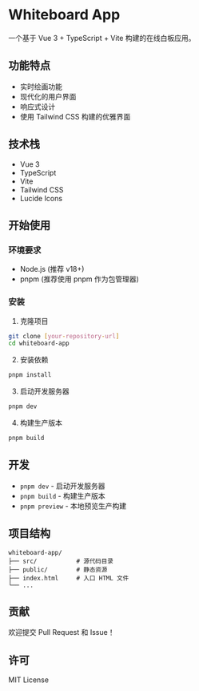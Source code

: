 # Whiteboard App

一个基于 Vue 3 + TypeScript + Vite 构建的在线白板应用。

## 功能特点

- 实时绘画功能
- 现代化的用户界面
- 响应式设计
- 使用 Tailwind CSS 构建的优雅界面

## 技术栈

- Vue 3
- TypeScript
- Vite
- Tailwind CSS
- Lucide Icons

## 开始使用

### 环境要求

- Node.js (推荐 v18+)
- pnpm (推荐使用 pnpm 作为包管理器)

### 安装

1. 克隆项目

```bash
git clone [your-repository-url]
cd whiteboard-app
```

2. 安装依赖

```bash
pnpm install
```

3. 启动开发服务器

```bash
pnpm dev
```

4. 构建生产版本

```bash
pnpm build
```

## 开发

- `pnpm dev` - 启动开发服务器
- `pnpm build` - 构建生产版本
- `pnpm preview` - 本地预览生产构建

## 项目结构

```
whiteboard-app/
├── src/           # 源代码目录
├── public/        # 静态资源
├── index.html     # 入口 HTML 文件
└── ...
```

## 贡献

欢迎提交 Pull Request 和 Issue！

## 许可

MIT License
